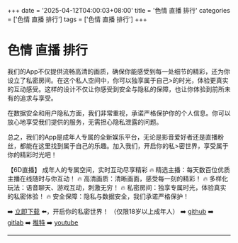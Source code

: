 +++
date = '2025-04-12T04:00:03+08:00'
title = '色情 直播 排行'
categories = ['色情 直播 排行']
tags = ['色情 直播 排行']
+++

# 色情 直播 排行

我们的App不仅提供流畅高清的画质，确保你能感受到每一处细节的精彩，还为你设立了私密房间。在这个私人空间中，你可以独享属于自己>的时光，体验更真实的互动感受。这样的设计不仅让你感受到安全与隐私的保障，也让你体验到前所未有的追求与享受。

在数据安全和用户隐私方面，我们非常重视，承诺严格保护你的个人信息。你可以放心地享受我们提供的服务，无需担心隐私泄露的问题。

总之，我们的App是成年人专属的全新娱乐平台，无论是影音爱好者还是直播粉丝，都能在这里找到属于自己的乐趣。加入我们，开启你的私>密世界，享受属于你的精彩时光吧！

【6D直播】
成年人的专属空间，实时互动尽享精彩
🔥 精选主播：每天数百位优质主播在线随时与你互动！
🔥 高清画质：清晰画面，感受每一刻的精彩！
🔥 多样化玩法：语音聊天、游戏互动，刺激无穷！
🔥 私密房间：独享专属时光，体验真实的私密体验！
🔥 安全保障：隐私与数据安全，我们承诺严格保护！

➡️ [立即下载](https://down123.s3.ap-east-1.amazonaws.com/down/down.html?channelCode=blog) ⬅️，开启你的私密世界！
（仅限18岁以上成年人）
➡️ [github](https://aldult-live.github.io/)
➡️ [gitlab](https://seo-09598d.gitlab.io/)
➡️ [推特](https://x.com/wegame33)
➡️ [youtube](https://www.youtube.com/@6Dlive)

---
